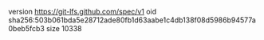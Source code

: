 version https://git-lfs.github.com/spec/v1
oid sha256:503b061bda5e28712ade80fb1d63aabe1c4db138f08d5986b94577a0beb5fcb3
size 10338
